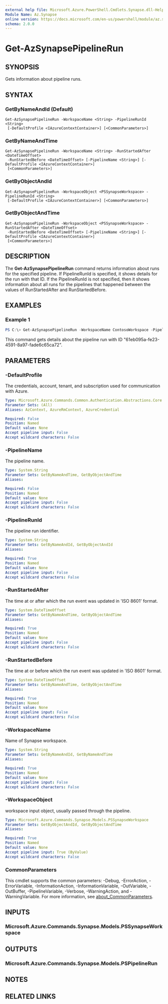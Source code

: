 ```yaml
---
external help file: Microsoft.Azure.PowerShell.Cmdlets.Synapse.dll-Help.xml
Module Name: Az.Synapse
online version: https://docs.microsoft.com/en-us/powershell/module/az.synapse/get-azsynapsepipelinerun
schema: 2.0.0
---
```


# Get-AzSynapsePipelineRun

## SYNOPSIS
Gets information about pipeline runs.

## SYNTAX

### GetByNameAndId (Default)
```
Get-AzSynapsePipelineRun -WorkspaceName <String> -PipelineRunId <String>
 [-DefaultProfile <IAzureContextContainer>] [<CommonParameters>]
```

### GetByNameAndTime
```
Get-AzSynapsePipelineRun -WorkspaceName <String> -RunStartedAfter <DateTimeOffset>
 -RunStartedBefore <DateTimeOffset> [-PipelineName <String>] [-DefaultProfile <IAzureContextContainer>]
 [<CommonParameters>]
```

### GetByObjectAndId
```
Get-AzSynapsePipelineRun -WorkspaceObject <PSSynapseWorkspace> -PipelineRunId <String>
 [-DefaultProfile <IAzureContextContainer>] [<CommonParameters>]
```

### GetByObjectAndTime
```
Get-AzSynapsePipelineRun -WorkspaceObject <PSSynapseWorkspace> -RunStartedAfter <DateTimeOffset>
 -RunStartedBefore <DateTimeOffset> [-PipelineName <String>] [-DefaultProfile <IAzureContextContainer>]
 [<CommonParameters>]
```

## DESCRIPTION
The **Get-AzSynapsePipelineRun** command returns information about runs for the specified pipeline. If PipelineRunId is specified, it shows details for the run with that ID. If the PipelineRunId is not specified, then it shows information about all runs for the pipelines that happened between the values of RunStartedAfter and RunStartedBefore.

## EXAMPLES

### Example 1
```powershell
PS C:\> Get-AzSynapsePipelineRun -WorkspaceName ContosoWorkspace -PipelineRunId "61eb095a-fe23-4591-8a97-fade6c65ca72"
```

This command gets details about the pipeline run with ID "61eb095a-fe23-4591-8a97-fade6c65ca72".

## PARAMETERS

### -DefaultProfile
The credentials, account, tenant, and subscription used for communication with Azure.

```yaml
Type: Microsoft.Azure.Commands.Common.Authentication.Abstractions.Core.IAzureContextContainer
Parameter Sets: (All)
Aliases: AzContext, AzureRmContext, AzureCredential

Required: False
Position: Named
Default value: None
Accept pipeline input: False
Accept wildcard characters: False
```

### -PipelineName
The pipeline name.

```yaml
Type: System.String
Parameter Sets: GetByNameAndTime, GetByObjectAndTime
Aliases:

Required: False
Position: Named
Default value: None
Accept pipeline input: False
Accept wildcard characters: False
```

### -PipelineRunId
The pipeline run identifier.

```yaml
Type: System.String
Parameter Sets: GetByNameAndId, GetByObjectAndId
Aliases:

Required: True
Position: Named
Default value: None
Accept pipeline input: False
Accept wildcard characters: False
```

### -RunStartedAfter
The time at or after which the run event was updated in 'ISO 8601' format.

```yaml
Type: System.DateTimeOffset
Parameter Sets: GetByNameAndTime, GetByObjectAndTime
Aliases:

Required: True
Position: Named
Default value: None
Accept pipeline input: False
Accept wildcard characters: False
```

### -RunStartedBefore
The time at or before which the run event was updated in 'ISO 8601' format.

```yaml
Type: System.DateTimeOffset
Parameter Sets: GetByNameAndTime, GetByObjectAndTime
Aliases:

Required: True
Position: Named
Default value: None
Accept pipeline input: False
Accept wildcard characters: False
```

### -WorkspaceName
Name of Synapse workspace.

```yaml
Type: System.String
Parameter Sets: GetByNameAndId, GetByNameAndTime
Aliases:

Required: True
Position: Named
Default value: None
Accept pipeline input: False
Accept wildcard characters: False
```

### -WorkspaceObject
workspace input object, usually passed through the pipeline.

```yaml
Type: Microsoft.Azure.Commands.Synapse.Models.PSSynapseWorkspace
Parameter Sets: GetByObjectAndId, GetByObjectAndTime
Aliases:

Required: True
Position: Named
Default value: None
Accept pipeline input: True (ByValue)
Accept wildcard characters: False
```

### CommonParameters
This cmdlet supports the common parameters: -Debug, -ErrorAction, -ErrorVariable, -InformationAction, -InformationVariable, -OutVariable, -OutBuffer, -PipelineVariable, -Verbose, -WarningAction, and -WarningVariable. For more information, see [about_CommonParameters](http://go.microsoft.com/fwlink/?LinkID=113216).

## INPUTS

### Microsoft.Azure.Commands.Synapse.Models.PSSynapseWorkspace

## OUTPUTS

### Microsoft.Azure.Commands.Synapse.Models.PSPipelineRun

## NOTES

## RELATED LINKS
